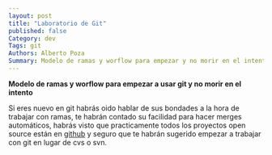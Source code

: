 ```yaml
---
layout: post
title: "Laboratorio de Git"
published: false
Category: dev
Tags: git
Authors: Alberto Poza
Summary: Modelo de ramas y worflow para empezar y no morir en el intento
---
```

**Modelo de ramas y worflow para empezar a usar git y no morir en el intento**

Si eres nuevo en git habrás oido hablar de sus bondades a la hora de trabajar con ramas, te habrán contado su facilidad para hacer merges automáticos, habrás visto que practicamente todos los proyectos open source están en [github](http://githab.com) y seguro que te habrán sugerido empezar a trabajar con git en lugar de cvs o svn.

